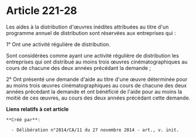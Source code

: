 # Article 221-28

Les aides à la distribution d'œuvres inédites attribuées au titre d'un programme annuel de distribution sont réservées aux
entreprises qui : 

1° Ont une activité régulière de distribution. 

Sont considérées comme ayant une activité régulière de distribution les entreprises qui ont distribué au moins trois œuvres
cinématographiques au cours de chacune des deux années précédant la demande ; 

2° Ont présenté une demande d'aide au titre d'une œuvre déterminée pour au moins trois œuvres cinématographiques au cours de
chacune des deux années précédant la demande et ont bénéficié de l'aide pour au moins la moitié de ces œuvres, au cours des
deux années précédant cette demande.

**Liens relatifs à cet article**

	**Créé par**:

	  - Délibération n°2014/CA/11 du 27 novembre 2014 - art., v. init.
